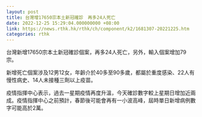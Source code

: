 ```yaml
---
layout: post
title: 台灣增17650宗本土新冠確診　再多24人死亡
date: 2022-12-25 15:29:04.000000000 +08:00
link: https://news.rthk.hk/rthk/ch/component/k2/1681307-20221225.htm
categories: rthk
---
```


台灣新增17650宗本土新冠確診個案，再多24人死亡，另外，輸入個案增加79宗。

新增死亡個案涉及12男12女，年齡介於40多至90多歲，都屬於重度感染、22人有慢性病史、14人未接種三劑以上疫苗。

疫情指揮中心表示，過去一星期疫情再度升溫，今天確診數字較上星期日增加近兩成。疫情指揮中心之前預計，春節後可能會再有一小波高峰，屆時單日新增病例數字可能高於2萬。
